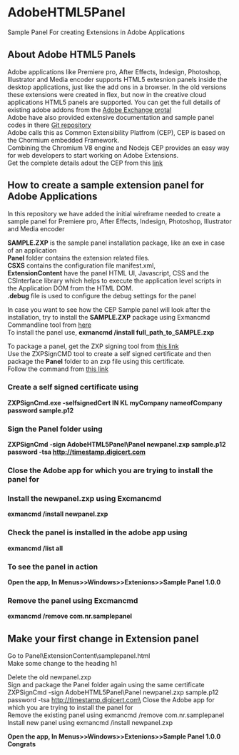 # AdobeHTML5Panel
Sample Panel For creating Extensions in Adobe Applications

## About Adobe HTML5 Panels
Adobe applications like Premiere pro, After Effects, Indesign, Photoshop, Illustrator and Media encoder supports HTML5 extesnion panels inside the desktop applications,
just like the add ons in a browser. In the old versions these extensions were created in flex, but now in the creative cloud applications HTML5 panels are supported.
You can get the full details of existing adobe addons from the [Adobe Exchange protal](https://exchange.adobe.com/creativecloud)\
Adobe have also provided extensive documentation and sample panel codes in there [Git repository](https://github.com/Adobe-CEP)\
Adobe calls this as Common Extensibility Platfrom (CEP), CEP is based on the Chormium embedded Framework.\
Combining the Chromium V8 engine and Nodejs CEP provides an easy way for web developers to start working on Adobe Extensions.\
Get the complete details adout the CEP from this [link](https://github.com/Adobe-CEP/CEP-Resources/blob/master/CEP_10.x/Documentation/CEP%2010.0%20HTML%20Extension%20Cookbook.md)

## How to create a sample extension panel for Adobe Applications
In this repository we have added the initial wireframe needed to create a sample panel for
Premiere pro, After Effects, Indesign, Photoshop, Illustrator and Media encoder

**SAMPLE.ZXP** is the sample panel installation package, like an exe in case of an application\
**Panel** folder contains the extension related files.\
**CSXS** contains the configuration file manifest.xml,\
**ExtensionContent** have the panel HTML UI, Javascript, CSS and the CSInterface library which helps to execute the application level scripts in the Application DOM from the HTML DOM.\
**.debug** file is used to configure the debug settings for the panel

In case you want to see how the CEP Sample panel will look after the installation, try to install the **SAMPLE.ZXP** package using Exmancmd Commandline tool from [here](https://partners.adobe.com/exchangeprogram/creativecloud/support/exman-com-line-tool.html)\
To install the panel use, **exmancmd /install full_path_to_SAMPLE.zxp**

To package a panel, get the ZXP signing tool from [this link](https://github.com/Adobe-CEP/CEP-Resources/tree/master/ZXPSignCMD/4.1.103/win64)\
Use the ZXPSignCMD tool to create a self signed certificate and then package the **Panel** folder to an zxp file using this certificate.\
Follow the command from [this link](https://wwwimages2.adobe.com/content/dam/acom/en/devnet/creativesuite/pdfs/SigningTechNote_CC.pdf)

### Create a self signed certificate using
**ZXPSignCmd.exe -selfsignedCert IN KL myCompany nameofCompany password sample.p12**

### Sign the Panel folder using
**ZXPSignCmd -sign AdobeHTML5Panel\Panel newpanel.zxp sample.p12 password -tsa http://timestamp.digicert.com**

### Close the Adobe app for which you are trying to install the panel for
### Install the newpanel.zxp using Excmancmd
**exmancmd /install newpanel.zxp**

### Check the panel is installed in the adobe app using
**exmancmd /list all**

### To see the panel in action
**Open the app, In Menus>>Windows>>Extenions>>Sample Panel 1.0.0**

### Remove the panel using Excmancmd
**exmancmd /remove com.nr.samplepanel**

## Make your first change in Extension panel
Go to Panel\ExtensionContent\samplepanel.html\
Make some change to the heading h1

Delete the old newpanel.zxp\
Sign and package the Panel folder again using the same certificate\
ZXPSignCmd -sign AdobeHTML5Panel\Panel newpanel.zxp sample.p12 password -tsa http://timestamp.digicert.com\
Close the Adobe app for which you are trying to install the panel for\
Remove the existing panel using exmancmd /remove com.nr.samplepanel\
Install new panel using exmancmd /install newpanel.zxp

**Open the app, In Menus>>Windows>>Extenions>>Sample Panel 1.0.0**
**Congrats**
